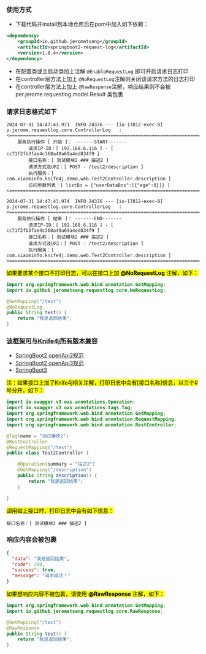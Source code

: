 ### 使用方式
* 下载代码并install到本地仓库后在pom中加入如下依赖：
```xml
<dependency>
    <groupId>io.github.jerometseng</groupId>
    <artifactId>springboot2-request-log</artifactId>
    <version>1.0.4</version>
</dependency>
```
* 在配置类或主启动类加上注解 `@EnableRequestLog` 即可开启请求日志打印
* 在controller层方法上加上 `@NoRequestLog`注解则关闭该请求方法的日志打印
* 在controller层方法上加上 `@RawResponse`注解，响应结果则不会被per.jerome.requestlog.model.Result 类包裹

### 请求日志格式如下
```text
2024-07-31 14:47:43.971  INFO 24376 --- [io-17812-exec-8] p.jerome.requestlog.core.ControllerLog   : 
<==============================================================================================================>
	服务执行操作 [ 开始 ]： -------START------- 
		请求IP-ID：[ 192.168.6.116 ] - [ cc71f2fb3fae4c368a49a69a4ed834f9 ] 
		接口名称：[ 测试模块2 ### 描述2 ] 
		请求方式及URI：[ POST - /test2/description ] 
		执行服务：[ com.xiaominfo.knife4j.demo.web.Test2Controller.description ] 
		访问参数列表：[ listBo = {"userDataBos":[{"age":0}]} ] 
<==============================================================================================================>

2024-07-31 14:47:43.974  INFO 24376 --- [io-17812-exec-8] p.jerome.requestlog.core.ControllerLog   : 
<==============================================================================================================>
	服务执行操作 [ 结束 ]： -------END------- 
		请求IP-ID：[ 192.168.6.116 ] - [ cc71f2fb3fae4c368a49a69a4ed834f9 ] 
		接口名称：[ 测试模块2 ### 描述2 ] 
		请求方式及URI：[ POST - /test2/description ] 
		执行服务：[ com.xiaominfo.knife4j.demo.web.Test2Controller.description ] 
<==============================================================================================================>
```
<mark>如果要求某个接口不打印日志，可以在接口上加 **@NoRequestLog**  注解<mark>，如下：

```java
import org.springframework.web.bind.annotation.GetMapping;
import io.github.jerometseng.requestlog.core.NoRequestLog;

@GetMapping("/test")
@NoRequestLog
public String test() {
    return "我是返回结果";
}
```

### [该框架可与Knife4j所有版本兼容](https://doc.xiaominfo.com/docs/quick-start)
* [SpringBoot2 openApi2规范](https://doc.xiaominfo.com/docs/quick-start#openapi2)
* [SpringBoot2 openApi3规范](https://doc.xiaominfo.com/docs/quick-start#openapi3)
* [SpringBoot3](https://doc.xiaominfo.com/docs/quick-start#spring-boot-3)

<mark>注：如果接口上加了Knife4j相关注解，打印日志中会有[接口名称]信息，以三个#号分开，如下：<mark>
```java
import io.swagger.v3.oas.annotations.Operation;
import io.swagger.v3.oas.annotations.tags.Tag;
import org.springframework.web.bind.annotation.GetMapping;
import org.springframework.web.bind.annotation.RequestMapping;
import org.springframework.web.bind.annotation.RestController;

@Tag(name = "测试模块2")
@RestController
@RequestMapping("/test")
public class Test2Controller {

    @Operation(summary = "描述2")
    @GetMapping("/description")
    public String description() {
        return "我是返回结果";
    }

}
```
<mark>调用如上接口时，打印日志中会有如下信息：<mark>
```text
接口名称：[ 测试模块2 ### 描述2 ] 
```


### 响应内容会被包裹
```json
{
  "data": "我是返回结果",
  "code": 200,
  "success": true,
  "message": "请求成功！"
}
```
<mark>如果想响应内容不被包裹，请使用 **@RawResponse** 注解<mark>，如下：

```java
import org.springframework.web.bind.annotation.GetMapping;
import io.github.jerometseng.requestlog.core.RawResponse;

@GetMapping("/test")
@RawResponse
public String test() {
    return "我是返回结果";
}
```